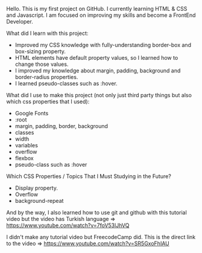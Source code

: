 Hello. This is my first project on GitHub. I currently learning HTML & CSS and Javascript. I am focused on improving my skills and become a FrontEnd Developer. 

What did I learn with this project: 
* Improved my CSS knowledge with fully-understanding border-box and box-sizing property. 
* HTML elements have default property values, so I learned how to change those values.
* I improved my knowledge about margin, padding, background and border-radius properties.
* I learned pseudo-classes such as :hover. 

What did I use to make this project (not only just third party things but also which css properties that I used):
* Google Fonts
* :root
* margin, padding, border, background
* classes
* width
* variables
* overflow
* flexbox
* pseudo-class such as :hover

Which CSS Properties / Topics That I Must Studying in the Future?
* Display property.
* Overflow
* background-repeat

And by the way, I also learned how to use git and github with this tutorial video but the video has Turkish language => https://www.youtube.com/watch?v=7foV53lJhVQ

I didn't make any tutorial video but FreecodeCamp did. This is the direct link to the video => https://www.youtube.com/watch?v=SR5GxoFhIAU


